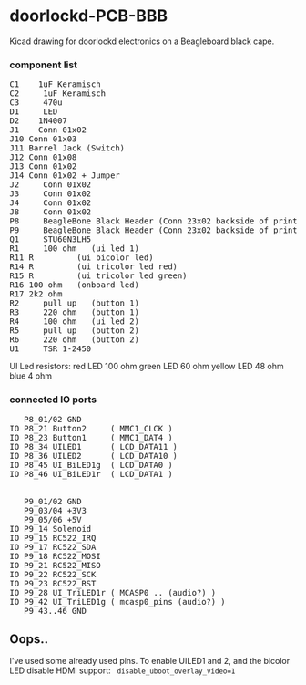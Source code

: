 # doorlockd-PCB-BBB

Kicad drawing for doorlockd electronics on a Beagleboard black cape.

### component list
<pre>
C1    1uF Keramisch
C2	   1uF Keramisch
C3	   470u
D1	   LED
D2    1N4007
J1    Conn 01x02
J10	Conn 01x03
J11	Barrel Jack (Switch)
J12	Conn 01x08
J13	Conn 01x02
J14	Conn 01x02 + Jumper 
J2	   Conn 01x02
J3	   Conn 01x02
J4	   Conn 01x02
J8	   Conn 01x02
P8	   BeagleBone Black Header (Conn 23x02 backside of print) 
P9	   BeagleBone Black Header (Conn 23x02 backside of print) 
Q1	   STU60N3LH5
R1	   100 ohm   (ui led 1)
R11	R         (ui bicolor led) 
R14	R         (ui tricolor led red)
R15	R         (ui tricolor led green)
R16	100 ohm   (onboard led) 
R17	2k2 ohm         
R2	   pull up   (button 1)
R3	   220 ohm   (button 1)
R4	   100 ohm   (ui led 2)
R5	   pull up   (button 2)
R6	   220 ohm   (button 2)
U1	   TSR 1-2450
</pre>

UI Led resistors:
red LED 100 ohm
green LED 60 ohm
yellow LED 48 ohm
blue 4 ohm

### connected IO ports
<pre>
   P8_01/02 GND
IO P8_21 Button2     ( MMC1_CLCK )
IO P8_23 Button1     ( MMC1_DAT4 )
IO P8_34 UILED1      ( LCD_DATA11 )
IO P8_36 UILED2      ( LCD_DATA10 )
IO P8_45 UI_BiLED1g  ( LCD_DATA0 )
IO P8_46 UI_BiLED1r  ( LCD_DATA1 )


   P9_01/02 GND
   P9_03/04 +3V3
   P9_05/06 +5V
IO P9_14 Solenoid
IO P9_15 RC522_IRQ
IO P9_17 RC522_SDA
IO P9_18 RC522_MOSI
IO P9_21 RC522_MISO
IO P9_22 RC522_SCK
IO P9_23 RC522_RST
IO P9_28 UI_TriLED1r ( MCASP0 .. (audio?) )
IO P9_42 UI_TriLED1g ( mcasp0_pins (audio?) )
   P9_43..46 GND
</pre>


## Oops..
I've used some already used pins. 
To enable UILED1 and 2, and the  bicolor LED disable HDMI support:
<code> disable_uboot_overlay_video=1 </code>
